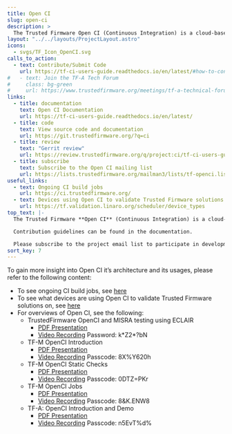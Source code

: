 ```yaml
---
title: Open CI
slug: open-ci
description: >
  The Trusted Firmware Open CI (Continuous Integration) is a cloud-based CI infrastructure that leverages multiple components including Gerrit, Jenkins and LAVA to create a comprehensive end-to-end integration and test infrastructure.
layout: "../../layouts/ProjectLayout.astro"
icons:
  - svgs/TF_Icon_OpenCI.svg
calls_to_action:
  - text: Contribute/Submit Code
    url: https://tf-ci-users-guide.readthedocs.io/en/latest/#how-to-contribute-code
#   - text: Join the TF-A Tech Forum
#     class: bg-green
#     url: https://www.trustedfirmware.org/meetings/tf-a-technical-forum/
links:
  - title: documentation
    text: Open CI Documentation
    url: https://tf-ci-users-guide.readthedocs.io/en/latest/
  - title: code
    text: View source code and documentation
    url: https://git.trustedfirmware.org/?q=ci
  - title: review
    text: "Gerrit review"
    url: https://review.trustedfirmware.org/q/project:ci/tf-ci-users-guide
  - title: subscribe
    text: Subscribe to the Open CI mailing list
    url: https://lists.trustedfirmware.org/mailman3/lists/tf-openci.lists.trustedfirmware.org/
useful_links:
  - text: Ongoing CI build jobs
    url: https://ci.trustedfirmware.org/
  - text: Devices using Open CI to validate Trusted Firmware solutions
    url: https://tf.validation.linaro.org/scheduler/device_types
top_text: |-
  The Trusted Firmware **Open CI** (Continuous Integration) is a cloud-based CI infrastructure that leverages multiple components including Gerrit, Jenkins and [LAVA](https://lavasoftware.org/) to create a comprehensive end-to-end integration and test infrastructure.  It is currently leveraged by TF-M, TF-A, and Hafnium, with potentially other TrustedFirmware supported projects in the future. Open CI supports static analysis tools to increase code quality. It’s also the mechanism to approve merge requests (thru maintainer approvals) as well the ability to create source code release tags. Finally, with the back end of Open CI connected to a physical Open CI hardware lab that leverages LAVA, it validates that code changes made into the source tree actually run on [multiple hardware platforms that are currently available in the lab.](https://tf.validation.linaro.org/scheduler/device_types) Arm [Fixed Virtual Platform (FVP)](https://developer.arm.com/tools-and-software/simulation-models/fixed-virtual-platforms) software emulators are also made available and leveraged by the TrustedFirmware development community.

  Contribution guidelines can be found in the documentation.

  Please subscribe to the project email list to participate in development discussions.
sort_key: 7
---
```


To gain more insight into Open CI it’s architecture and its usages, please refer to the following content:

- To see ongoing CI build jobs, see [here](https://ci.trustedfirmware.org/)
- To see what devices are using Open CI to validate Trusted Firmware solutions on, see [here](https://tf.validation.linaro.org/scheduler/device_types)
- For overviews of Open CI, see the following:
  - TrustedFirmware OpenCI and MISRA testing using ECLAIR
    - [PDF Presentation](/docs/OpenCI-and-MISRA_ECLAIR.pdf)
    - [Video Recording](https://linaro-org.zoom.us/rec/share/_ejqS6jvDiDB-7orFIz8roG3UFcNQLUMRCLVRZhLoQi3lXgMvhQe4uGnNO0mvAhH.N5od8T_wshfg03nx) Password: k\*Z2\*?bN
  - TF-M OpenCI Introduction
    - [PDF Presentation](https://www.trustedfirmware.org/docs/TF-M_openCI_introduction-Nov_2020-tech_forum.pdf)
    - [Video Recording](https://linaro-org.zoom.us/rec/share/88bwx7gjtalte2qmfnGg8mOWQlGFWw0vIoQfbC1Og1_lKlBVnikzdkiq3VVE4Jk.Z_J-YzNQPWROIG58) Passcode: 8X%Y620h
  - TF-M OpenCI Static Checks
    - [PDF Presentation](https://www.trustedfirmware.org/docs/tech_forum_20210204_TF-M_openCI_static_check.pdf)
    - [Video Recording](https://linaro-org.zoom.us/rec/share/xuKc-tvKOt1k8pYMpit2SB9peJZuExB7ycs-T3fway205PDJqUAsT_Kk5p1cv4Z0.IIMkEaLAUVZH6NO5) Passcode: 0DTZ=PKr
  - TF-M OpenCI Jobs
    - [PDF Presentation](https://www.trustedfirmware.org/docs/TF-M_openCI_jobs_TechForum_2021_Jan.pdf)
    - [Video Recording](https://linaro-org.zoom.us/rec/share/Uy-UsHHtDQZ7sXTifS7aR5q-G1Z6Q9VgbEgpeb9NHzgxn_FnYSI8x4ng0sS6ELZi.SASDK_NJqug4R5rA) Passcode: 8&K.ENW8
  - TF-A: OpenCI Introduction and Demo
    - [PDF Presentation](https://www.trustedfirmware.org/docs/OpenCI_Intro.pdf)
    - [Video Recording](https://linaro-org.zoom.us/rec/share/LkBy57jLIexPFxLkKd9K8Fifc89xSvyBbISC1DFbYQ0Z7E-12biGahVhIkRl8eo8.EpY0XY1pLvfUdg3T) Passcode: n5EvT%d%

